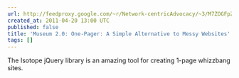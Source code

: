```yaml
---
url: http://feedproxy.google.com/~r/Network-centricAdvocacy/~3/M7ZOGFpZsBU/museum-20-one-pager-a-simple-alternative-to-messy-websites.html
created_at: 2011-04-20 13:00 UTC
published: false
title: 'Museum 2.0: One-Pager: A Simple Alternative to Messy Websites'
tags: []
---
```


The Isotope jQuery library is an amazing tool for creating 1-page whizzbang sites.
